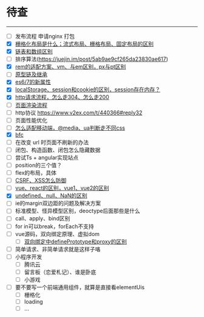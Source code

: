# 待查

------------

- [ ] 发布流程 申请nginx 打包
- [x] [栅格化布局是什么；流式布局、栅格布局、固定布局的区别](./layout-grid-flow-fixed.md)
- [x] [链表和数组区别](link-list-array.md)
- [ ] 排序算法(https://juejin.im/post/5ab9ae9cf265da23830ae617)
- [x] [rem的适配方案、vm、与em区别，px与pt区别](./em-rem.md)
- [ ] [原型链及继承](js-object-extends.md)
- [x] [es6/7的新属性](./es-6-7.md)
- [x] [localStorage、session和cookie的区别，session存在内存？](./session-cookie.md)
- [x] [http请求流程，怎么走304、怎么走200](http-request-status)
- [ ] [页面渲染流程]()
- [ ] http协议 https://www.v2ex.com/t/440366#reply32
- [ ] 页面性能优化
- [ ] [怎么适配移动端，@media、ua判断走不同css](mobile-layout.md)
- [x] [bfc](./bfc.md)
- [ ] 在改变 url 时页面不刷新的办法
- [ ] 闭包、构造函数、闭包怎么隐藏数据
- [ ] 尝试Ts + angular实现站点
- [ ] position的三个值？
- [ ] flex的布局，具体
- [ ] [CSRF、XSS怎么防御](attack-defense.md)
- [ ] [vue、react的区别，vue1、vue2的区别](vue1-vue2.md)
- [x] [undefined、null、NaN的区别](undefined-null.md)
- [ ] ie的margin双边距的问题及解决方案
- [ ] 标准模型、怪异模型区别，deoctype后面那些是什么
- [ ] call、apply、bind区别
- [ ] for in可以break，forEach不支持
- [ ] vue源码，双向绑定原理、虚拟dom
    - [ ] [双向绑定中definePrototype和proxy的区别](https://juejin.im/post/5acd0c8a6fb9a028da7cdfaf?utm_source=gold_browser_extension)
- [ ] 简单请求、非简单请求就是这样子咯
- [ ] 小程序开发
    - [ ] 腾讯云
    - [ ] 留言板（恋爱札记）、谁是卧底
    - [ ] 小游戏
- [ ] 要不要写一个前端通用组件，就算是直接看elementUis
    - [ ] 栅格化
    - [ ] loading
    - [ ] ...